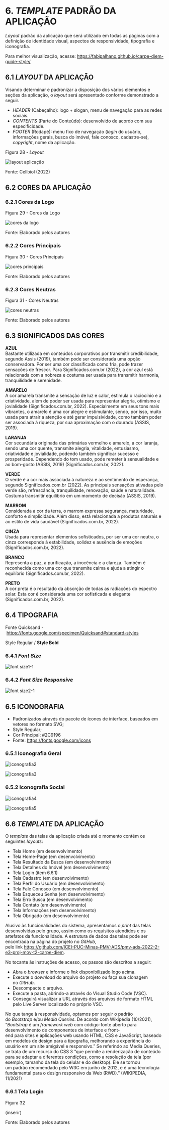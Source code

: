 # 6. _TEMPLATE_ PADRÃO DA APLICAÇÃO

_Layout_ padrão da aplicação que será utilizado em todas as páginas com a definição de identidade visual, aspectos de responsividade, tipografia e iconografia.

Para melhor visualização, acesse: https://fabipalhano.github.io/carpe-diem-guide-style/


## 6.1 _LAYOUT_ DA APLICAÇÃO

Visando determinar e padronizar a disposição dos vários elementos e seções da aplicação, o _layout_ será apresentado conforme demonstrado a seguir.

- _HEADER_ (Cabeçalho): logo + slogan, menu de navegação para as redes sociais.
- _CONTENTS_ (Parte do Conteúdo): desenvolvido de acordo com sua especificidade.
- _FOOTER_ (Rodapé): menu fixo de navegação (_login_ do usuário, informações gerais, busca do imóvel, fale conosco, cadastre-se), _copyright_, nome da aplicação.

Figura 28 - _Layout_

![layout aplicação](https://user-images.githubusercontent.com/89549220/194723314-4e22e200-8d03-4d10-9dbe-d78c45d3bbe4.png)

Fonte: Cellbiol (2022)


## 6.2 CORES DA APLICAÇÃO

### 6.2.1 Cores da Logo

Figura 29 - Cores da Logo

![cores da logo](https://user-images.githubusercontent.com/89549220/193969286-8f984b77-5845-479d-bc5b-2b77d7912fa3.png)

Fonte: Elaborado pelos autores


### 6.2.2 Cores Principais

Figura 30 - Cores Principais

![cores principais](https://user-images.githubusercontent.com/89549220/193969373-42fe0d02-3274-4b91-b96e-e54c51087e50.png)

Fonte: Elaborado pelos autores


### 6.2.3 Cores Neutras

Figura 31 - Cores Neutras

![cores neutras](https://user-images.githubusercontent.com/89549220/193969421-2f2f284c-84da-4a47-a709-d0ef843c7431.png)

Fonte: Elaborado pelos autores


## 6.3 SIGNIFICADOS DAS CORES

**AZUL**<br>
Bastante utilizada em conteúdos corporativos por transmitir credibilidade, segundo Assis (2019), também pode ser considerada uma opção conservadora. Por ser uma cor classificada como fria, pode trazer sensações de frescor. Para Significados.com.br (2022), a cor azul está relacionada com a nobreza e costuma ser usada para transmitir harmonia, tranquilidade e serenidade.

**AMARELO**<br>
A cor amarela transmite a sensação de luz e calor, estimula o raciocínio e a criatividade, além de poder ser usada para representar alegria, otimismo e jovialidade (Significados.com.br, 2022). Especialmente em seus tons mais vibrantes, o amarelo é uma cor alegre e estimulante, sendo, por isso, muito usada para atrair a atenção e até gerar impulsividade, como também poder ser associada à riqueza, por sua aproximação com o dourado (ASSIS, 2019).

**LARANJA**<br>
Cor secundária originada das primárias vermelho e amarelo, a cor laranja, sendo uma cor quente, transmite alegria, vitalidade, entusiasmo, criatividade e jovialidade, podendo também significar sucesso e prosperidade. Dependendo do tom usado, pode remeter à sensualidade e ao bom-gosto (ASSIS, 2019) (Significados.com.br, 2022).

**VERDE**<br>
O verde é a cor mais associada à natureza e ao sentimento de esperança, segundo Significados.com.br (2022). As principais sensações ativadas pelo verde são, refrescância, tranquilidade, renovação, saúde e naturalidade. Costuma transmitir equilíbrio em um momento de decisão (ASSIS, 2019). 

**MARROM**<br>
Considerada a cor da terra, o marrom expressa segurança, maturidade, conforto e simplicidade. Além disso, está relacionada a produtos naturais e ao estilo de vida saudável (Significados.com.br, 2022).

**CINZA**<br>
Usada para representar elementos sofisticados, por ser uma cor neutra, o cinza corresponde à estabilidade, solidez e ausência de emoções (Significados.com.br, 2022).

**BRANCO**<br>
Representa a paz, a purificação, a inocência e a clareza. Também é reconhecida como uma cor que transmite calma e ajuda a atingir o equilíbrio (Significados.com.br, 2022). 

**PRETO**<br>
A cor preta é o resultado da absorção de todas as radiações do espectro solar. Esta cor é considerada uma cor sofisticada e elegante (Significados.com.br, 2022).


## 6.4 TIPOGRAFIA

Fonte Quicksand - https://fonts.google.com/specimen/Quicksand#standard-styles

Style Regular / **Style Bold**


### 6.4.1 _Font Size_

![font size1-1](https://user-images.githubusercontent.com/89549220/194722635-4aa250d0-fef1-4b12-8e01-c038e0e52b9c.png)


### 6.4.2 _Font Size Responsive_

![font size2-1](https://user-images.githubusercontent.com/89549220/194722709-1e6017de-bef1-494b-b4f2-9d3ce8c94ad2.png)


## 6.5 ICONOGRAFIA

- Padronizados através do pacote de ícones de interface, baseados em vetores no formato SVG;
- Style Regular;
- Cor Principal: #2C9196
- Fonte: https://fonts.google.com/icons


### 6.5.1 Iconografia Geral

![iconografia2](https://user-images.githubusercontent.com/89549220/194723359-7547e6cc-604d-4818-ab1e-4305f47d60ed.png)

![iconografia3](https://user-images.githubusercontent.com/89549220/194722762-e7bb7ed9-4a73-4914-a120-e4c4b4649e36.png)


### 6.5.2 Iconografia Social

![iconografia4](https://user-images.githubusercontent.com/89549220/194723368-30efe9b3-9f62-4dc9-ba26-622e38cf947c.png)

![iconografia5](https://user-images.githubusercontent.com/89549220/194722892-7cf3f873-b715-4e93-a8a1-c8b1108828bd.png)


## 6.6 _TEMPLATE_ DA APLICAÇÃO

O _template_ das telas da aplicação criada até o momento contém os seguintes _layouts_:

- Tela Home (em desenvolvimento)
- Tela Home-Page (em desenvolvimento)
- Tela Resultado da Busca (em desenvolvimento)
- Tela Detalhes do Imóvel (em desenvolvimento)
- Tela Login (item 6.6.1)
- Tela Cadastro (em desenvolvimento)
- Tela Perfil do Usuário (em desenvolvimento)
- Tela Fale Conosco (em desenvolvimento)
- Tela Esqueceu Senha (em desenvolvimento)
- Tela Erro Busca (em desenvolvimento)
- Tela Contato (em desenvolvimento)
- Tela Informações (em desenvolvimento)
- Tela Obrigado (em desenvolvimento)

Alusivo às funcionalidades do sistema, apresentamos o _print_ das telas desenvolvidas pelo grupo, assim como os requisitos atendidos e os artefatos da funcionalidade. A estrutura de dados das telas pode ser encontrada na página do projeto no _GitHub_, pelo link https://github.com/ICEI-PUC-Minas-PMV-ADS/pmv-ads-2022-2-e3-proj-mov-t2-carpe-diem.

No tocante às instruções de acesso, os passos são descritos a seguir:

- Abra o _browser_ e informe o _link_ disponibilizado logo acima.
- Execute o _download_ do arquivo do projeto ou faça sua clonagem no _GitHub_. 
- Descompacte o arquivo.
- Execute a pasta, abrindo-a através do Visual Studio Code (VSC).
- Conseguirá visualizar a URL através dos arquivos de formato HTML pelo Live Server localizado no próprio VSC.

No que tange à responsividade, optamos por seguir o padrão do _Bootstrap_ e/ou _Media Queries_. De acordo com Wikipédia (10/2021), “_Bootstrap_ é um _framework web_ com código-fonte aberto para desenvolvimento de componentes de interface e front-end para sites e aplicações web usando HTML, CSS e JavaScript, baseado em modelos de design para a tipografia, melhorando a experiência do usuário em um site amigável e responsivo.” Se referindo ao Media Queries, se trata de um recurso do CSS 3 “que permite a renderização de conteúdo para se adaptar a diferentes condições, como a resolução da tela (por exemplo, tamanho da tela do celular e do desktop). Ele se tornou um padrão recomendado pelo W3C em junho de 2012, e é uma tecnologia fundamental para o design responsivo da Web (RWD).” (WIKIPEDIA, 11/2021)


### 6.6.1 Tela Login

Figura 32

(inserir)

Fonte: Elaborado pelos autores


